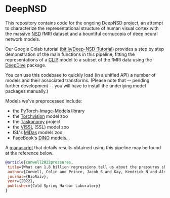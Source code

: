# DeepNSD
 
 This repository contains code for the ongoing DeepNSD project, an attempt to characterize the representational structure of human visual cortex with the massive [NSD](http://naturalscenesdataset.org/) fMRI dataset and a bountiful cornucopia of deep neural network models.
 
 Our Google Colab tutorial ([bit.ly/Deep-NSD-Tutorial](https://bit.ly/Deep-NSD-Tutorial)) provides a step by step demonstration of the main functions in this pipeline, fitting the representations of a [CLIP](https://github.com/openai/CLIP) model to a subset of the fMRI data using the [DeepDive](https://github.com/ColinConwell/DeepDive) package.
 
 You can use this codebase to quickly load (in a unified API) a number of models and their associated transforms. (Please note that -- pending further development -- you will have to install the underlying model packages manually.) 
 
 Models we've preprocessed include:
 
 - the [PyTorch-Image-Models](https://github.com/rwightman/pytorch-image-models) library
- the [Torchvision](https://pytorch.org/vision/stable/models.html) model zoo
- the [Taskonomy](http://taskonomy.stanford.edu/) project
- the [VISSL](https://vissl.ai/) (SSL) model zoo
- ISL's [MiDas](https://github.com/isl-org/MiDaS) models zoo
- FaceBook's [DINO](https://github.com/facebookresearch/dino) models...
 
 A [manuscript](https://www.biorxiv.org/content/10.1101/2022.03.28.485868v1.abstract) that details results obtained using this pipeline may be found at the reference below.
 
 ```bibtex
@article{conwell2022pressures,
  title={What can 1.8 billion regressions tell us about the pressures shaping high-level visual representation in brains and machines?},
  author={Conwell, Colin and Prince, Jacob S and Kay, Kendrick N and Alvarez, George A and Konkle, Talia},
  journal={BioRxiv},
  year={2022},
  publisher={Cold Spring Harbor Laboratory}
}
```
